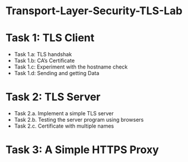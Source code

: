 # Transport-Layer-Security-TLS-Lab
<h1>Task 1: TLS Client</h1>
<ul>
<li>Task 1.a: TLS handshak</li>
<li>Task 1.b: CA’s Certificate</li>
<li>Task 1.c: Experiment with the hostname check</li>
<li>Task 1.d: Sending and getting Data</li>
</ul>
<h1>Task 2: TLS Server</h1>
<ul>
<li>Task 2.a. Implement a simple TLS server</li>
<li>Task 2.b. Testing the server program using browsers</li>
<li>Task 2.c. Certificate with multiple names</li>
</ul>
<h1> Task 3: A Simple HTTPS Proxy</h1>
